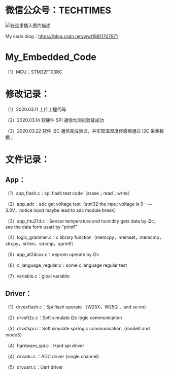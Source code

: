 # 微信公众号：TECHTIMES

![在这里插入图片描述](https://img-blog.csdnimg.cn/2019041217263134.jpg)

My csdn blog：https://blog.csdn.net/wwt18811707971

# My_Embedded_Code

（1）MCU：STM32F103RC


# 修改记录：

（1）2020.03.11 上传工程代码

（2）2020.03.14 软硬件 SPI 通信均测试验证成功

（3）2020.03.22 软件 I2C 通信完成验证，并实现温湿度传感器通过 I2C 采集数据；


# 文件记录：

## App：

（1）app_flash.c：spi flash test code（erase；read；write）

（2）app_adc：adc get voltage test（stm32 the input voltage is 0——3.3V，notice input maybe lead to adc module break）

（3）app_htu21d.c：Sensor temperature and humidity gets data by i2c，see the data form usart by "printf"

（4）logic_grammer.c：c library function（memcpy，memset，memcmp，strcpy，strlen，strcmp，sprintf）

（5）app_at24cxx.c：eeprom operate by i2c

（6）c_language_regular.c：some c language regular test

（7）variable.c：gloal variable



## Driver：
（1）drvexflash.c：Spi flash operate （W25X，W25Q ，and so on）

（2）drvsfi2c.c：Soft simulate i2c logic communication

（3）drvsfspi.c：Soft simulate spi logic communication（mode0 and mode3）

（4）hardware_spi.c：Hard spi driver

（4）drvadc.c ：ADC dirver (single channel)

（5）drvuart.c：Uart driver 









